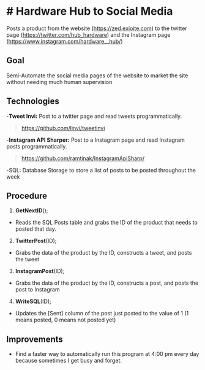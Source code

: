 <!DOCTYPE html>
<html>

<head>
  <meta charset="utf-8">
  <meta name="viewport" content="width=device-width, initial-scale=1.0">
  <title>Social</title>
  <link rel="stylesheet" href="https://stackedit.io/style.css" />
</head>

<body class="stackedit">
  <div class="stackedit__html"><h1 id="hardware-hub-to-social-media"># Hardware Hub to Social Media</h1>
<p>Posts a product from the website (<a href="https://zed.exioite.com">https://zed.exioite.com</a>) to the twitter page (<a href="https://twitter.com/hub_hardware">https://twitter.com/hub_hardware</a>) and the Instagram page (<a href="https://www.instagram.com/hardware__hub/">https://www.instagram.com/hardware__hub/</a>)</p>
<h2 id="goal">Goal</h2>
<p>Semi-Automate the social media pages of the website to market the site without needing much human supervision</p>
<h2 id="technologies">Technologies</h2>
<p>-<strong>Tweet Invi:</strong> Post to a twitter page and read tweets programmatically.</p>
<blockquote>
<p><a href="https://github.com/linvi/tweetinvi">https://github.com/linvi/tweetinvi</a></p>
</blockquote>
<p>-<strong>Instagram API Sharper:</strong> Post to a Instagram page and read Instagram posts programmatically.</p>
<blockquote>
<p><a href="https://github.com/ramtinak/InstagramApiSharp/">https://github.com/ramtinak/InstagramApiSharp/</a></p>
</blockquote>
<p>-SQL: Database Storage to store a list of posts to be posted throughout the week</p>
<h2 id="procedure">Procedure</h2>
<ol>
<li><strong>GetNextID</strong>();</li>
</ol>
<ul>
<li>Reads the SQL Posts table and grabs the ID of the product that needs to posted that day.</li>
</ul>
<ol start="2">
<li><strong>TwitterPost</strong>(ID);</li>
</ol>
<ul>
<li>Grabs the data of the product by the ID, constructs a tweet, and posts the tweet</li>
</ul>
<ol start="3">
<li><strong>InstagramPost</strong>(ID);</li>
</ol>
<ul>
<li>Grabs the data of the product by the ID, constructs a post, and posts the post to Instagram</li>
</ul>
<ol start="4">
<li><strong>WriteSQL</strong>(ID);</li>
</ol>
<ul>
<li>Updates the [Sent] column of the post just posted to the value of 1 (1 means posted, 0 means not posted yet)</li>
</ul>
<h2 id="improvements">Improvements</h2>
<ul>
<li>Find a faster way to automatically run this program at 4:00 pm every day because sometimes I get busy and forget.</li>
</ul>
</div>
</body>

</html>
